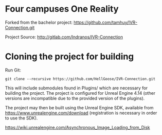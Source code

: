 # Four campuses One Reality

Forked from the bachelor project:
https://github.com/tamhuy/IVR-Connection.git

Project Source:
http://gitlab.com/Indranos/IVR-Connection

# Cloning the project for building
Run Git:

    git clone --recursive https://github.com/HellGoose/IVR-Connection.git

This will include submodules found in Plugins/ which are necessary for building the project.
The project is configured for Unreal Engine 4.14 (other versions are incompatible due to the provided version of the plugins).

The project may then be built using the Unreal Engine SDK, available from https://www.unrealengine.com/download (registration is necessary in order to use the SDK).

https://wiki.unrealengine.com/Asynchronous_Image_Loading_from_Disk
